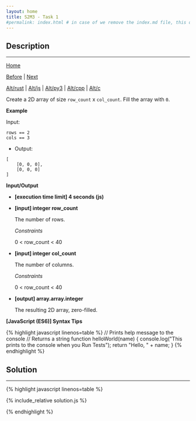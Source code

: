 ```yaml
---
layout: home
title: S2M3 - Task 1
#permalink: index.html # in case of we remove the index.md file, this doc will be the index page
---
```


<div class="row">
<div class="columnStmt" markdown="1">

##  Description
------

[Home](../README.md)

[Before](../S2M2_Task_7/README.md) | [Next](../S2M3_Task_2/README.md)

[Alt/rust](./Alt_rust/README.md) | [Alt/js](./Alt_js/README.html) | [Alt/py3](./Alt_py3/README.md) | [Alt/cpp](./Alt_cpp/README.md) | [Alt/c](./Alt_c/README.md)

Create a 2D array of size `row_count` x `col_count`. Fill the array with `0`.

**Example**

Input:

```
rows == 2
cols == 3
```

-   Output:

```
[
    [0, 0, 0],
    [0, 0, 0]
]
```

**Input/Output**

* **[execution time limit] 4 seconds (js)**

* **[input] integer row_count**

    The number of rows.

    *Constraints*

    0 < row_count < 40

* **[input] integer col_count**

    The number of columns.

    *Constraints*

    0 < row_count < 40

* **[output] array.array.integer**

    The resulting 2D array, zero-filled.

**[JavaScript (ES6)] Syntax Tips**

{% highlight javascript linenos=table %}
// Prints help message to the console
// Returns a string
function helloWorld(name) {
    console.log("This prints to the console when you Run Tests");
    return "Hello, " + name;
}
{% endhighlight %}

</div>
<div class="columnSol" markdown="1">

## Solution
------

{% highlight javascript linenos=table %}

{% include_relative solution.js %}

{% endhighlight %}

</div>
</div>